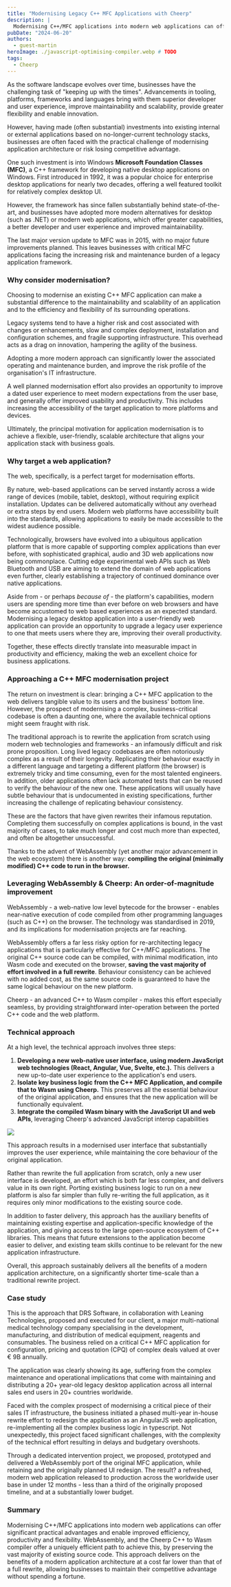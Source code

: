 ```yaml
---
title: "Modernising Legacy C++ MFC Applications with Cheerp"
description: |
  Modernising C++/MFC applications into modern web applications can offer significant practical advantages and enable improved efficiency, productivity and flexibility. WebAssembly, and the Cheerp C++ to Wasm compiler offer a uniquely efficient path to achieve this, by preserving the vast majority of existing source code.
pubDate: "2024-06-20"
authors:
  - guest-martin
heroImage: ./javascript-optimising-compiler.webp # TODO
tags:
  - Cheerp
---
```


As the software landscape evolves over time, businesses have the challenging task of "keeping up with the times". Advancements in tooling, platforms, frameworks and languages bring with them superior developer and user experience, improve maintainability and scalability, provide greater flexibility and enable innovation.

However, having made (often substantial) investments into existing internal or external applications based on no-longer-current technology stacks, businesses are often faced with the practical challenge of modernising application architecture or risk losing competitive advantage.

One such investment is into Windows **Microsoft Foundation Classes (MFC)**, a C++ framework for developing native desktop applications on Windows. First introduced in 1992, it was a popular choice for enterprise desktop applications for nearly two decades, offering a well featured toolkit for relatively complex desktop UI.

However, the framework has since fallen substantially behind state-of-the-art, and businesses have adopted more modern alternatives for desktop (such as .NET) or modern web applications, which offer greater capabilities, a better developer and user experience and improved maintainability.

The last major version update to MFC was in 2015, with no major future improvements planned. This leaves businesses with critical MFC applications facing the increasing risk and maintenance burden of a legacy application framework.


### Why consider modernisation?

Choosing to modernise an existing C++ MFC application can make a substantial difference to the maintainability and scalability of an application and to the efficiency and flexibility of its surrounding operations.

Legacy systems tend to have a higher risk and cost associated with changes or enhancements, slow and complex deployment, installation and configuration schemes, and fragile supporting infrastructure. This overhead acts as a drag on innovation, hampering the agility of the business.

Adopting a more modern approach can significantly lower the associated operating and maintenance burden, and improve the risk profile of the organisation's IT infrastructure. 

A well planned modernisation effort also provides an opportunity to improve a dated user experience to meet modern expectations from the user base, and generally offer improved usability and productivity. This includes increasing the accessibility of the target application to more platforms and devices.

Ultimately, the principal motivation for application modernisation is to achieve a flexible, user-friendly, scalable architecture that aligns your application stack with business goals. 


### Why target a web application?

The web, specifically, is a perfect target for modernisation efforts. 

By nature, web-based applications can be served instantly across a wide range of devices (mobile, tablet, desktop), without requiring explicit installation. Updates can be delivered automatically without any overhead or extra steps by end users. Modern web platforms have accessibility built into the standards, allowing applications to easily be made accessible to the widest audience possible.

Technologically, browsers have evolved into a ubiquitous application platform that is more capable of supporting complex applications than ever before, with sophisticated graphical, audio and 3D web applications now being commonplace. Cutting edge experimental web APIs such as Web Bluetooth and USB are aiming to extend the domain of web applications even further, clearly establishing a trajectory of continued dominance over native applications.

Aside from - or perhaps _because of_ - the platform's capabilities, modern users are spending more time than ever before on web browsers and have become accustomed to web based experiences as an expected standard. Modernising a legacy desktop application into a user-friendly web application can provide an opportunity to upgrade a legacy user experience to one that meets users where they are, improving their overall productivity.

Together, these effects directly translate into measurable impact in productivity and efficiency, making the web an excellent choice for business applications.


### Approaching a C++ MFC modernisation project

The return on investment is clear: bringing a C++ MFC application to the web delivers tangible value to its users and the business' bottom line. However, the prospect of modernising a complex, business-critical codebase is often a daunting one, where the available technical options might seem fraught with risk.

The traditional approach is to rewrite the application from scratch using modern web technologies and frameworks - an infamously difficult and risk prone proposition. Long lived legacy codebases are often notoriously complex as a result of their longevity. Replicating their behaviour exactly in a different language and targeting a different platform (the browser) is extremely tricky and time consuming, even for the most talented engineers. In addition, older applications often lack automated tests that can be reused to verify the behaviour of the new one. These applications will usually have subtle behaviour that is undocumented in existing specifications, further increasing the challenge of replicating behaviour consistency.

These are the factors that have given rewrites their infamous reputation. Completing them successfully on complex applications is bound, in the vast majority of cases, to take much longer and cost much more than expected, and often be altogether unsuccessful.

Thanks to the advent of WebAssembly (yet another major advancement in the web ecosystem) there is another way: **compiling the original (minimally modified) C++ code to run in the browser.**


### Leveraging WebAssembly & Cheerp: An order-of-magnitude improvement

WebAssembly - a web-native low level bytecode for the browser - enables near-native execution of code compiled from other programming languages (such as C++) on the browser. The technology was standardised in 2019, and its implications for modernisation projects are far reaching.

WebAssembly offers a far less risky option for re-architecting legacy applications that is particularly effective for C++/MFC applications. The original C++ source code can be compiled, with minimal modification, into Wasm code and executed on the browser, **saving the vast majority of effort involved in a full rewrite**. Behaviour consistency can be achieved with no added cost, as the same source code is guaranteed to have the same logical behaviour on the new platform.

Cheerp - an advanced C++ to Wasm compiler - makes this effort especially seamless, by providing straightforward inter-operation between the ported C++ code and the web platform. 


### Technical approach

At a high level, the technical approach involves three steps:

1. **Developing a new web-native user interface, using modern JavaScript web technologies (React, Angular, Vue, Svelte, etc.).**  This delivers a new up-to-date user experience to the application's end users.
2. **Isolate key business logic from the C++ MFC Application, and compile that to Wasm using Cheerp.** This preserves all the essential behaviour of the original application, and ensures that the new application will be functionally equivalent. 
3. **Integrate the compiled Wasm binary with the JavaScript UI and web APIs**, leveraging Cheerp's advanced JavaScript interop capabilities

![](./mfc-diagram.png)

This approach results in a modernised user interface that substantially improves the user experience, while maintaining the core behaviour of the original application. 

Rather than rewrite the full application from scratch, only a new user interface is developed, an effort which is both far less complex, and delivers value in its own right. Porting existing business logic to run on a new platform is also far simpler than fully re-writing the full application, as it requires only minor modifications to the existing source code.

In addition to faster delivery, this approach has the auxiliary benefits of maintaining existing expertise and application-specific knowledge of the application, and giving access to the large open-source ecosystem of C++ libraries. This means that future extensions to the application become easier to deliver, and existing team skills continue to be relevant for the new application infrastructure.

Overall, this approach sustainably delivers all the benefits of a modern application architecture, on a significantly shorter time-scale than a traditional rewrite project.


### Case study

This is the approach that DRS Software, in collaboration with Leaning Technologies, proposed and executed for our client, a major multi-national medical technology company specialising in the development, manufacturing, and distribution of medical equipment, reagents and consumables. The business relied on a critical C++ MFC application for configuration, pricing and quotation (CPQ) of complex deals valued at over € 9B annually.

The application was clearly showing its age, suffering from the complex maintenance and operational implications that come with maintaining and distributing a 20+ year-old legacy desktop application across all internal sales end users in 20+ countries worldwide.

Faced with the complex prospect of modernising a critical piece of their sales IT infrastructure, the business initiated a phased multi-year in-house rewrite effort to redesign the application as an AngularJS web application, re-implementing all the complex business logic in typescript. Not unexpectedly, this project faced significant challenges, with the complexity of the technical effort resulting in delays and budgetary overshoots.

Through a dedicated intervention project, we proposed, prototyped and delivered a WebAssembly port of the original MFC application, while retaining and the originally planned UI redesign. The result? a refreshed, modern web application released to production across the worldwide user base in under 12 months - less than a third of the originally proposed timeline, and at a substantially lower budget.


### Summary

Modernising C++/MFC applications into modern web applications can offer significant practical advantages and enable improved efficiency, productivity and flexibility. WebAssembly, and the Cheerp C++ to Wasm compiler offer a uniquely efficient path to achieve this, by preserving the vast majority of existing source code. This approach delivers on the benefits of a modern application architecture at a cost far lower than that of a full rewrite, allowing businesses to maintain their competitive advantage without spending a fortune.
